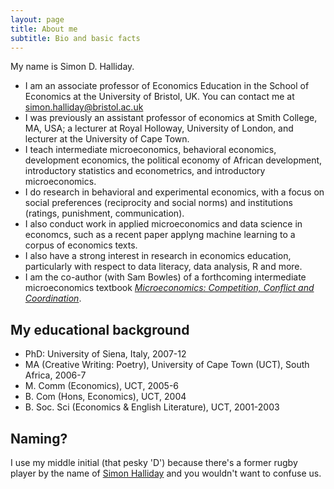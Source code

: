 ```yaml
---
layout: page
title: About me
subtitle: Bio and basic facts
---
```


My name is Simon D. Halliday. 
- I am an associate professor of Economics Education in the School of Economics at the University of Bristol, UK. You can contact me at [simon.halliday@bristol.ac.uk](mailto:simon.halliday@bristol.ac.uk)
- I was previously an assistant professor of economics at Smith College, MA, USA; a lecturer at Royal Holloway, University of London, and lecturer at the University of Cape Town.   
- I teach intermediate microeconomics, behavioral economics, development economics, the political economy of African development, introductory statistics and econometrics, and introductory microeconomics. 
- I do research in behavioral and experimental economics, with a focus on social preferences (reciprocity and social norms) and institutions (ratings, punishment, communication). 
- I also conduct work in applied microeconomics and data science in economcs, such as a recent paper applyng machine learning to a corpus of economics texts. 
- I also have a strong interest in research in economics education, particularly with respect to data literacy, data analysis, R and more. 
- I am the co-author (with Sam Bowles) of a forthcoming intermediate microeconomics textbook [*Microeconomics: Competition, Conflict and Coordination*](/microeconomics). 


## My educational background 
- PhD: University of Siena, Italy, 2007-12
- MA (Creative Writing: Poetry), University of Cape Town (UCT), South Africa, 2006-7
- M. Comm (Economics), UCT, 2005-6
- B. Com (Hons, Economics), UCT, 2004
- B. Soc. Sci (Economics & English Literature), UCT, 2001-2003

## Naming?
I use my middle initial (that pesky 'D') because there's a former rugby player by the name of [Simon Halliday](https://en.wikipedia.org/wiki/Simon_Halliday) and you wouldn't want to confuse us. 
